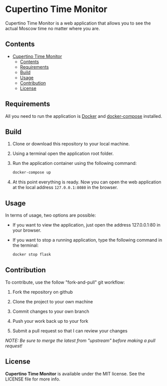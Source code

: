 # Cupertino Time Monitor

Cupertino Time Monitor is a web application that allows you to see the actual Moscow time no matter where you are.

## Contents

- [Cupertino Time Monitor](#cupertino-time-monitor)
  - [Contents](#contents)
  - [Requirements](#requirements)
  - [Build](#build)
  - [Usage](#usage)
  - [Contribution](#contribution)
  - [License](#license)

## Requirements

All you need to run the application is [Docker](https://docs.docker.com/engine/install/) and [docker-compose](https://docs.docker.com/compose/install/) installed.

## Build

1. Clone or download this repository to your local machine.

2. Using a terminal open the application root folder.

3. Run the application container using the following command:

    ```bash
    docker-compose up
    ```

4. At this point everything is ready. Now you can open the web application at the local address `127.0.0.1:8080` in the browser.

## Usage

In terms of usage, two options are possible:

- If you want to view the application, just open the address 127.0.0.1:80 in your browser.

- If you want to stop a running application, type the following command in the terminal:

    ```bash
    docker stop flask
    ```

## Contribution

To contribute, use the follow "fork-and-pull" git workflow:

1. Fork the repository on github

2. Clone the project to your own machine

3. Commit changes to your own branch

4. Push your work back up to your fork

5. Submit a pull request so that I can review your changes

*NOTE: Be sure to merge the latest from "upstream" before making a pull request!*

## License

**Cupertino Time Monitor** is available under the MIT license. See the LICENSE file for more info.

